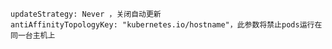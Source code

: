     updateStrategy: Never ，关闭自动更新
    antiAffinityTopologyKey: "kubernetes.io/hostname"，此参数将禁止pods运行在同一台主机上